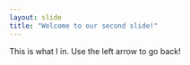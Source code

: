 ```yaml
---
layout: slide
title: "Welcome to our second slide!"
---
```

This is what I in.
Use the left arrow to go back!
